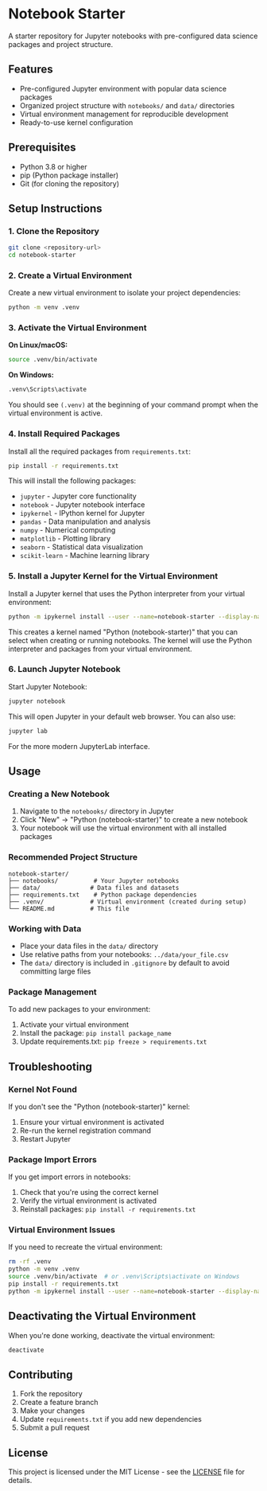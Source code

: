 # Notebook Starter

A starter repository for Jupyter notebooks with pre-configured data science packages and project structure.

## Features

- Pre-configured Jupyter environment with popular data science packages
- Organized project structure with `notebooks/` and `data/` directories
- Virtual environment management for reproducible development
- Ready-to-use kernel configuration

## Prerequisites

- Python 3.8 or higher
- pip (Python package installer)
- Git (for cloning the repository)

## Setup Instructions

### 1. Clone the Repository

```bash
git clone <repository-url>
cd notebook-starter
```

### 2. Create a Virtual Environment

Create a new virtual environment to isolate your project dependencies:

```bash
python -m venv .venv
```

### 3. Activate the Virtual Environment

**On Linux/macOS:**
```bash
source .venv/bin/activate
```

**On Windows:**
```bash
.venv\Scripts\activate
```

You should see `(.venv)` at the beginning of your command prompt when the virtual environment is active.

### 4. Install Required Packages

Install all the required packages from `requirements.txt`:

```bash
pip install -r requirements.txt
```

This will install the following packages:
- `jupyter` - Jupyter core functionality
- `notebook` - Jupyter notebook interface
- `ipykernel` - IPython kernel for Jupyter
- `pandas` - Data manipulation and analysis
- `numpy` - Numerical computing
- `matplotlib` - Plotting library
- `seaborn` - Statistical data visualization
- `scikit-learn` - Machine learning library

### 5. Install a Jupyter Kernel for the Virtual Environment

Install a Jupyter kernel that uses the Python interpreter from your virtual environment:

```bash
python -m ipykernel install --user --name=notebook-starter --display-name="Python (notebook-starter)"
```

This creates a kernel named "Python (notebook-starter)" that you can select when creating or running notebooks. The kernel will use the Python interpreter and packages from your virtual environment.

### 6. Launch Jupyter Notebook

Start Jupyter Notebook:

```bash
jupyter notebook
```

This will open Jupyter in your default web browser. You can also use:

```bash
jupyter lab
```

For the more modern JupyterLab interface.

## Usage

### Creating a New Notebook

1. Navigate to the `notebooks/` directory in Jupyter
2. Click "New" → "Python (notebook-starter)" to create a new notebook
3. Your notebook will use the virtual environment with all installed packages

### Recommended Project Structure

```
notebook-starter/
├── notebooks/          # Your Jupyter notebooks
├── data/              # Data files and datasets
├── requirements.txt    # Python package dependencies
├── .venv/             # Virtual environment (created during setup)
└── README.md          # This file
```

### Working with Data

- Place your data files in the `data/` directory
- Use relative paths from your notebooks: `../data/your_file.csv`
- The `data/` directory is included in `.gitignore` by default to avoid committing large files

### Package Management

To add new packages to your environment:

1. Activate your virtual environment
2. Install the package: `pip install package_name`
3. Update requirements.txt: `pip freeze > requirements.txt`

## Troubleshooting

### Kernel Not Found
If you don't see the "Python (notebook-starter)" kernel:
1. Ensure your virtual environment is activated
2. Re-run the kernel registration command
3. Restart Jupyter

### Package Import Errors
If you get import errors in notebooks:
1. Check that you're using the correct kernel
2. Verify the virtual environment is activated
3. Reinstall packages: `pip install -r requirements.txt`

### Virtual Environment Issues
If you need to recreate the virtual environment:
```bash
rm -rf .venv
python -m venv .venv
source .venv/bin/activate  # or .venv\Scripts\activate on Windows
pip install -r requirements.txt
python -m ipykernel install --user --name=notebook-starter --display-name="Python (notebook-starter)"
```

## Deactivating the Virtual Environment

When you're done working, deactivate the virtual environment:

```bash
deactivate
```

## Contributing

1. Fork the repository
2. Create a feature branch
3. Make your changes
4. Update `requirements.txt` if you add new dependencies
5. Submit a pull request

## License

This project is licensed under the MIT License - see the [LICENSE](LICENSE) file for details.